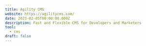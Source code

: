 ```yaml
---
title: Agility CMS
website: https://agilitycms.com/
date: 2023-02-05T00:00:00.000Z
description: Fast and Flexible CMS for Developers and Marketers
tool: 
  - cms
draft: false
---
```

